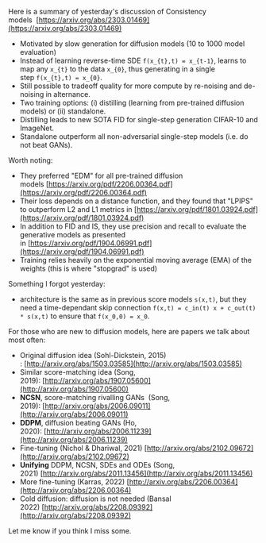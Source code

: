 
Here is a summary of yesterday's discussion of Consistency models  [https://arxiv.org/abs/2303.01469](https://arxiv.org/abs/2303.01469)  

-   Motivated by slow generation for diffusion models (10 to 1000 model evaluation)
-   Instead of learning reverse-time SDE `f(x_{t},t) = x_{t-1}`, learns to map any `x_{t}` to the data `x_{0}`, thus generating in a single step `f(x_{t},t) = x_{0}`.
-   Still possible to tradeoff quality for more compute by re-noising and de-noising in alternance.
-   Two training options: (i) distilling (learning from pre-trained diffusion models) or (ii) standalone.
-   Distilling leads to new SOTA FID for single-step generation CIFAR-10 and ImageNet.
-   Standalone outperform all non-adversarial single-step models (i.e. do not beat GANs).

Worth noting:  

-   They preferred "EDM" for all pre-trained diffusion models [https://arxiv.org/pdf/2206.00364.pdf](https://arxiv.org/pdf/2206.00364.pdf)
-   Their loss depends on a distance function, and they found that "LPIPS" to outperform L2 and L1 metrics in [https://arxiv.org/pdf/1801.03924.pdf](https://arxiv.org/pdf/1801.03924.pdf)
-   In addition to FID and IS, they use precision and recall to evaluate the generative models as presented in [https://arxiv.org/pdf/1904.06991.pdf](https://arxiv.org/pdf/1904.06991.pdf)
-   Training relies heavily on the exponential moving average (EMA) of the weights (this is where "stopgrad" is used)

Something I forgot yesterday:  

-   architecture is the same as in previous score models `s(x,t)`, but they need a time-dependant skip connection `f(x,t) = c_in(t) x + c_out(t) * s(x,t)` to ensure that `f(x_0,0) = x_0`.


For those who are new to diffusion models, here are papers we talk about most often:  

-   Original diffusion idea (Sohl-Dickstein, 2015) : [http://arxiv.org/abs/1503.03585](http://arxiv.org/abs/1503.03585)
-   Similar score-matching idea (Song, 2019): [http://arxiv.org/abs/1907.05600](http://arxiv.org/abs/1907.05600)
-   **NCSN**, score-matching rivalling GANs  (Song, 2019): [http://arxiv.org/abs/2006.09011](http://arxiv.org/abs/2006.09011)
-   **DDPM**, diffusion beating GANs (Ho, 2020): [http://arxiv.org/abs/2006.11239](http://arxiv.org/abs/2006.11239)
-   Fine-tuning (Nichol & Dhariwal, 2021) [http://arxiv.org/abs/2102.09672](http://arxiv.org/abs/2102.09672)
-   **Unifying** DDPM, NCSN, SDEs and ODEs (Song, 2021) [http://arxiv.org/abs/2011.13456](http://arxiv.org/abs/2011.13456)
-   More fine-tuning (Karras, 2022) [http://arxiv.org/abs/2206.00364](http://arxiv.org/abs/2206.00364)
-   Cold diffusion: diffusion is not needed (Bansal 2022) [http://arxiv.org/abs/2208.09392](http://arxiv.org/abs/2208.09392)

Let me know if you think I miss some.